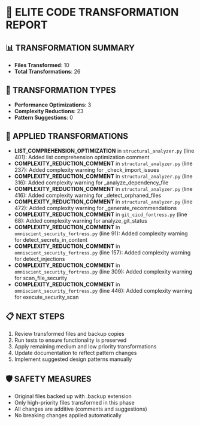 
# 🚀 ELITE CODE TRANSFORMATION REPORT

## 📊 TRANSFORMATION SUMMARY
- **Files Transformed**: 10
- **Total Transformations**: 26

## 🎯 TRANSFORMATION TYPES
- **Performance Optimizations**: 3
- **Complexity Reductions**: 23
- **Pattern Suggestions**: 0

## 🔧 APPLIED TRANSFORMATIONS
- **LIST_COMPREHENSION_OPTIMIZATION** in `structural_analyzer.py` (line 401): Added list comprehension optimization comment
- **COMPLEXITY_REDUCTION_COMMENT** in `structural_analyzer.py` (line 237): Added complexity warning for _check_import_issues
- **COMPLEXITY_REDUCTION_COMMENT** in `structural_analyzer.py` (line 316): Added complexity warning for _analyze_dependency_file
- **COMPLEXITY_REDUCTION_COMMENT** in `structural_analyzer.py` (line 416): Added complexity warning for _detect_orphaned_files
- **COMPLEXITY_REDUCTION_COMMENT** in `structural_analyzer.py` (line 472): Added complexity warning for _generate_recommendations
- **COMPLEXITY_REDUCTION_COMMENT** in `git_cicd_fortress.py` (line 68): Added complexity warning for analyze_git_status
- **COMPLEXITY_REDUCTION_COMMENT** in `omniscient_security_fortress.py` (line 91): Added complexity warning for detect_secrets_in_content
- **COMPLEXITY_REDUCTION_COMMENT** in `omniscient_security_fortress.py` (line 157): Added complexity warning for detect_injections
- **COMPLEXITY_REDUCTION_COMMENT** in `omniscient_security_fortress.py` (line 309): Added complexity warning for scan_file_security
- **COMPLEXITY_REDUCTION_COMMENT** in `omniscient_security_fortress.py` (line 446): Added complexity warning for execute_security_scan

## 📋 NEXT STEPS
1. Review transformed files and backup copies
2. Run tests to ensure functionality is preserved
3. Apply remaining medium and low priority transformations
4. Update documentation to reflect pattern changes
5. Implement suggested design patterns manually

## 🛡️ SAFETY MEASURES
- Original files backed up with .backup extension
- Only high-priority files transformed in this phase
- All changes are additive (comments and suggestions)
- No breaking changes applied automatically
